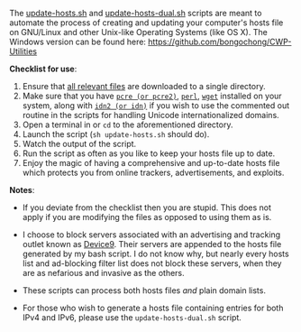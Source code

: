 The [update-hosts.sh](https://github.com/bongochong/CombinedPrivacyBlockLists/blob/master/BLT/update-hosts.sh) and [update-hosts-dual.sh](https://github.com/bongochong/CombinedPrivacyBlockLists/blob/master/BLT/update-hosts-dual.sh) scripts are meant to automate the process of creating and updating your computer's hosts file on GNU/Linux and other Unix-like Operating Systems (like OS X). The Windows version can be found here: https://github.com/bongochong/CWP-Utilities

**Checklist for use**:
1. Ensure that [all relevant files](https://github.com/bongochong/CombinedPrivacyBlockLists/tree/master/BLT) are downloaded to a single directory.
2. Make sure that you have [`pcre (or pcre2)`](https://www.pcre.org/), [`perl`](https://www.perl.com/about/), [`wget`](https://www.gnu.org/software/wget/) installed on your system, along with [`idn2 (or idn)`](https://linux.die.net/man/1/idn) if you wish to use the commented out routine in the scripts for handling Unicode internationalized domains.
3. Open a terminal in or `cd` to the aforementioned directory.
4. Launch the script (`sh update-hosts.sh` should do).
5. Watch the output of the script.
6. Run the script as often as you like to keep your hosts file up to date.
7. Enjoy the magic of having a comprehensive and up-to-date hosts file which protects you from online trackers, advertisements, and exploits.


**Notes**:
- If you deviate from the checklist then you are stupid. This does not apply if you are modifying the files as opposed to using them as is.

- I choose to block servers associated with an advertising and tracking outlet known as [Device9](https://www.bloomberg.com/research/stocks/private/snapshot.asp?privcapId=311903236). Their servers are appended to the hosts file generated by my bash script. I do not know why, but nearly every hosts list and ad-blocking filter list does not block these servers, when they are as nefarious and invasive as the others. 

- These scripts can process both hosts files *and* plain domain lists.  

- For those who wish to generate a hosts file containing entries for both IPv4 and IPv6, please use the `update-hosts-dual.sh` script.
